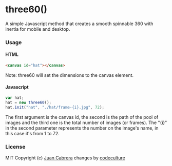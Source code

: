 three60()
=========
A simple Javascript method that creates a smooth spinnable 360 with inertia for mobile and desktop.

### Usage
#### HTML
 ```html
<canvas id="hat"></canvas>
 ```
Note: three60 will set the dimensions to the canvas element.
#### Javascript
 ```javascript
var hat;
hat = new three60();
hat.init("hat", "./hat/frame-{i}.jpg", 72);
 ```
The first argument is the canvas id, the second is the path of the pool of images and the third one is the total number of images (or frames). The "{i}" in the second parameter represents the number on the image's name, in this case it's from 1 to 72.


### License
MIT Copyright (c) [Juan Cabrera](http://juan.me) changes by [codeculture](http://www.codeculture.de)